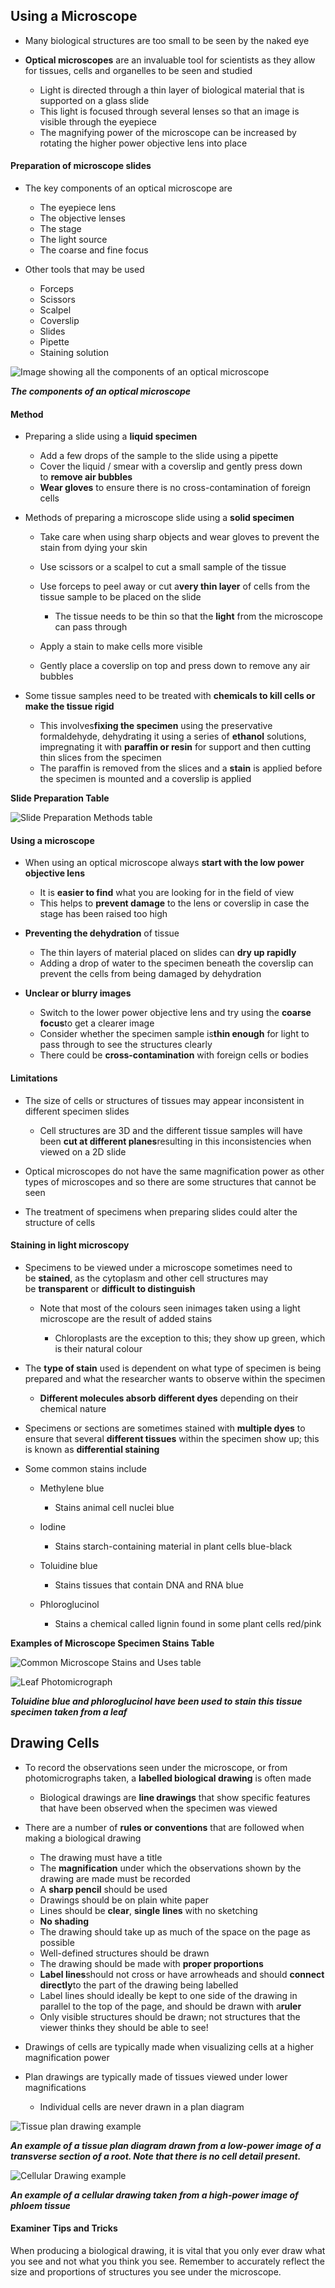 ## Using a Microscope

* Many biological structures are too small to be seen by the naked eye
* **Optical microscopes** are an invaluable tool for scientists as they allow for tissues, cells and organelles to be seen and studied

  + Light is directed through a thin layer of biological material that is supported on a glass slide
  + This light is focused through several lenses so that an image is visible through the eyepiece
  + The magnifying power of the microscope can be increased by rotating the higher power objective lens into place

#### Preparation of microscope slides

* The key components of an optical microscope are

  + The eyepiece lens
  + The objective lenses
  + The stage
  + The light source
  + The coarse and fine focus
* Other tools that may be used

  + Forceps
  + Scissors
  + Scalpel
  + Coverslip
  + Slides
  + Pipette
  + Staining solution

![Image showing all the components of an optical microscope](Image-showing-all-the-components-of-an-optical-microscope.png)

***The components of an optical microscope***

#### Method

* Preparing a slide using a **liquid specimen**

  + Add a few drops of the sample to the slide using a pipette
  + Cover the liquid / smear with a coverslip and gently press down to **remove air bubbles**
  + **Wear gloves** to ensure there is no cross-contamination of foreign cells
* Methods of preparing a microscope slide using a **solid specimen**

  + Take care when using sharp objects and wear gloves to prevent the stain from dying your skin
  + Use scissors or a scalpel to cut a small sample of the tissue
  + Use forceps to peel away or cut a**very thin layer** of cells from the tissue sample to be placed on the slide

    - The tissue needs to be thin so that the **light** from the microscope can pass through
  + Apply a stain to make cells more visible
  + Gently place a coverslip on top and press down to remove any air bubbles

* Some tissue samples need to be treated with **chemicals to kill cells or make the tissue rigid**

  + This involves**fixing the specimen** using the preservative formaldehyde, dehydrating it using a series of **ethanol** solutions, impregnating it with **paraffin or resin** for support and then cutting thin slices from the specimen
  + The paraffin is removed from the slices and a **stain** is applied before the specimen is mounted and a coverslip is applied

**Slide Preparation Table**

![Slide Preparation Methods table](1.1-Slide-Preparation-Methods-table.png)

#### Using a microscope

* When using an optical microscope always **start with the low power objective lens**

  + It is **easier to find** what you are looking for in the field of view
  + This helps to **prevent damage** to the lens or coverslip in case the stage has been raised too high
* **Preventing the dehydration** of tissue

  + The thin layers of material placed on slides can **dry up rapidly**
  + Adding a drop of water to the specimen beneath the coverslip can prevent the cells from being damaged by dehydration
* **Unclear or blurry images**

  + Switch to the lower power objective lens and try using the **coarse focus**to get a clearer image
  + Consider whether the specimen sample is**thin enough** for light to pass through to see the structures clearly
  + There could be **cross-contamination** with foreign cells or bodies

#### Limitations

* The size of cells or structures of tissues may appear inconsistent in different specimen slides

  + Cell structures are 3D and the different tissue samples will have been **cut at different planes**resulting in this inconsistencies when viewed on a 2D slide
* Optical microscopes do not have the same magnification power as other types of microscopes and so there are some structures that cannot be seen
* The treatment of specimens when preparing slides could alter the structure of cells

#### Staining in light microscopy

* Specimens to be viewed under a microscope sometimes need to be **stained**, as the cytoplasm and other cell structures may be **transparent** or **difficult to distinguish**

  + Note that most of the colours seen inimages taken using a light microscope are the result of added stains

    - Chloroplasts are the exception to this; they show up green, which is their natural colour
* The **type of stain** used is dependent on what type of specimen is being prepared and what the researcher wants to observe within the specimen

  + **Different molecules absorb different dyes** depending on their chemical nature
* Specimens or sections are sometimes stained with **multiple dyes** to ensure that several **different tissues** within the specimen show up; this is known as **differential staining**
* Some common stains include

  + Methylene blue

    - Stains animal cell nuclei blue
  + Iodine

    - Stains starch-containing material in plant cells blue-black
  + Toluidine blue

    - Stains tissues that contain DNA and RNA blue
  + Phloroglucinol

    - Stains a chemical called lignin found in some plant cells red/pink

**Examples of Microscope Specimen Stains Table**

![Common Microscope Stains and Uses table](1.2-Common-Microscope-Stains-and-Uses-table.png)

![Leaf Photomicrograph](Leaf-Photomicrograph.png)

***Toluidine blue and phloroglucinol have been used to stain this tissue specimen taken from a leaf***

## Drawing Cells

* To record the observations seen under the microscope, or from photomicrographs taken, a **labelled biological drawing** is often made

  + Biological drawings are **line drawings** that show specific features that have been observed when the specimen was viewed
* There are a number of **rules or conventions** that are followed when making a biological drawing

  + The drawing must have a title
  + The **magnification** under which the observations shown by the drawing are made must be recorded
  + A **sharp pencil** should be used
  + Drawings should be on plain white paper
  + Lines should be **clear**, **single** **lines** with no sketching
  + **No shading**
  + The drawing should take up as much of the space on the page as possible
  + Well-defined structures should be drawn
  + The drawing should be made with **proper proportions**
  + **Label lines**should not cross or have arrowheads and should **connect directly**to the part of the drawing being labelled
  + Label lines should ideally be kept to one side of the drawing in parallel to the top of the page, and should be drawn with a**ruler**
  + Only visible structures should be drawn; not structures that the viewer thinks they should be able to see!

* Drawings of cells are typically made when visualizing cells at a higher magnification power
* Plan drawings are typically made of tissues viewed under lower magnifications

  + Individual cells are never drawn in a plan diagram

![Tissue plan drawing example](Tissue-plan-drawing-example.png)

***An example of a tissue plan diagram drawn from a low-power image of a transverse section of a root. Note that there is no cell detail present.***

![Cellular Drawing example](Cellular-Drawing-example.png)

***An example of a cellular drawing taken from a high-power image of phloem tissue***

#### Examiner Tips and Tricks

When producing a biological drawing, it is vital that you only ever draw what you see and not what you think you see. Remember to accurately reflect the size and proportions of structures you see under the microscope.